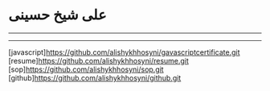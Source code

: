 # علی شیخ حسینی
********************
******
[javascript]https://github.com/alishykhhosyni/gavascriptcertificate.git
[resume]https://github.com/alishykhhosyni/resume.git
[sop]https://github.com/alishykhhosyni/sop.git
[github]https://github.com/alishykhhosyni/github.git
